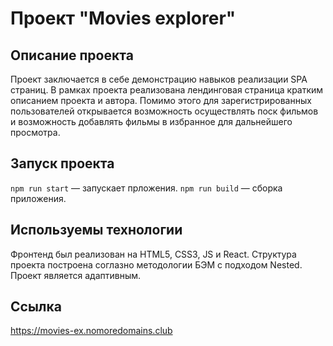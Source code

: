 # Проект "Movies explorer"

## Описание проекта

Проект заключается в себе демонстрацию навыков реализации SPA страниц. В рамках проекта реализована лендинговая страница кратким описанием проекта и автора. Помимо этого для зарегистрированных пользователей открывается возможность осуществлять поск фильмов и возможность добавлять фильмы в избранное для дальнейшего просмотра.

## Запуск проекта

`npm run start` — запускает прложения.
`npm run build` — сборка приложения.


## Используемы технологии

Фронтенд был реализован на HTML5, CSS3, JS и React. Структура проекта построена соглазно методологии БЭМ с подходом Nested.
Проект является адаптивным.

## Ссылка

https://movies-ex.nomoredomains.club
